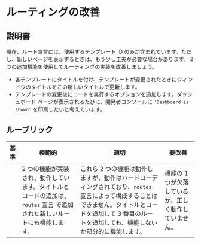 # ルーティングの改善

## 説明書

現在、ルート宣言には、使用するテンプレート ID のみが含まれています。ただし、新しいページを表示するときは、もう少し工夫が必要な場合があります。 2 つの追加機能を使用してルーティングの実装を改善しましょう。

- 各テンプレートにタイトルを付け、テンプレートが変更されたときにウィンドウのタイトルをこの新しいタイトルで更新します。
- テンプレートの変更後にコードを実行するオプションを追加します。ダッシュボード ページが表示されるたびに、開発者コンソールに `'Dashboard is shown'` を印刷したいと考えています。

## ルーブリック

| 基準 | 模範的                                                                                                                          | 適切                                                                                                                                                                                  | 要改善                                       |
| -------- | ---------------------------------------------------------------------------------------------------------------------------------- | ----------------------------------------------------------------------------------------------------------------------------------------------------------------------------------------- | ------------------------------------------------------- |
|          | 2 つの機能が実装され、動作しています。タイトルとコードの追加は、`routes` 宣言 で追加された新しいルートにも機能します。 | これら 2 つの機能は動作しますが、動作はハードコーディングされており、`routes` 宣言によって構成することはできません。タイトルとコードを追加して 3 番目のルートを追加しても、機能しないか部分的に機能します。 | 機能の 1 つが欠落しているか、正しく動作していません。 |